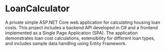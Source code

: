 # LoanCalculator
A private simple ASP.NET Core web application for calculating housing loan costs. This project includes a backend API developed in C# and a frontend implemented as a Single Page Application (SPA). The application demonstrates loan cost calculations, extensibility for different loan types, and includes sample data handling using Entity Framework.

